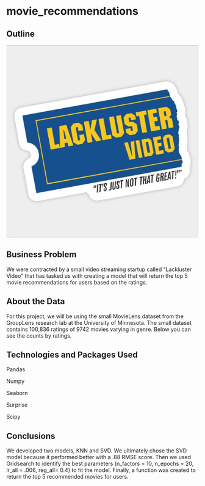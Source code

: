 # movie_recommendations

## Outline

![alt text](https://github.com/alwaysongoogle247/movie_recommendations/blob/main/Images/3e45a34c4808c6122a817a7e6fc431a7.jpg)


## Business Problem 

We were contracted by a small video streaming startup called “Lackluster Video” that has tasked us with creating a model that will return the top 5 movie recommendations for users based on the ratings. 

## About the Data

For this project, we will be using the small MovieLens dataset from the GroupLens research lab at the University of Minnesota. The small dataset contains 100,836 ratings of 9742 movies varying in genre. Below you can see the counts by ratings. 


## Technologies and Packages Used

Pandas

Numpy

Seaborn

Surprise 

Scipy

## Conclusions

We developed two models,  KNN and SVD. We ultimately chose the SVD model because it performed better with a .88 RMSE score.  Then we used Gridsearch to identify the best parameters (n_factors = 10, n_epochs = 20, lr_all = .006, reg_all= 0.4) to fit the model. Finally, a function was created to return the top 5 recommended movies for users. 
